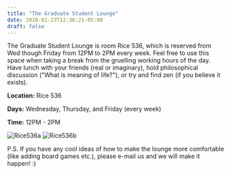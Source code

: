 ```yaml
---
title: "The Graduate Student Lounge"
date: 2018-01-23T12:36:21-05:00
draft: false
---
```


The Graduate Student Lounge is room Rice 536, which is reserved from Wed though Friday from 12PM to 2PM every week. Feel free to use this space when taking a break from the gruelling working hours of the day. Have lunch with your friends (real or imaginary), hold philosophical discussion ("What is meaning of life?"), or try and find zen (if you believe it exists). 

**Location:** Rice 536


**Days:** Wednesday, Thursday, and Friday (every week)


**Time:** 12PM - 2PM

![Rice536a](https://github.com/csgsg/hugo/blob/master/images/Rice563a.jpg) ![Rice536b](https://github.com/csgsg/hugo/blob/master/images/Rice536b.jpg)

P.S. If you have any cool ideas of how to make the lounge more comfortable (like adding board games etc.), please e-mail us and we will make it happen! :) 
